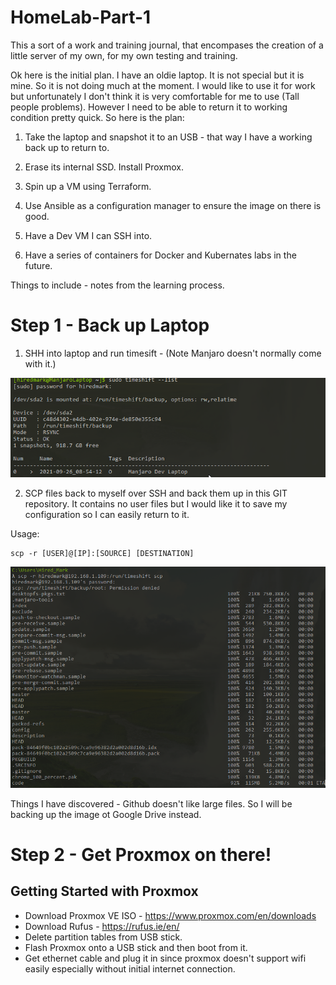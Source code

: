 # HomeLab-Part-1

This a sort of a work and training journal, that encompases the creation of a little server of my own, for my own testing and training.

Ok here is the initial plan. I have an oldie laptop. It is not special but it is mine. So it is not doing much at the moment. I would like to use it for work but unfortunately I don't think it is very comfortable for me to use (Tall people problems). However I need to be able to return it to working condition pretty quick. So here is the plan:

1. Take the laptop and snapshot it to an USB - that way I have a working back up to return to.

2. Erase its internal SSD. Install Proxmox.

3. Spin up a VM using Terraform.

4. Use Ansible as a configuration manager to ensure the image on there is good.

5. Have a Dev VM I can SSH into.

6. Have a series of containers for Docker and Kubernates labs in the future.

Things to include - notes from the learning process.

# Step 1 - Back up Laptop

1. SHH into laptop and run timesift - (Note Manjaro doesn't normally come with it.)

![Timeshift usage](Documentation/Images/Timeshift_backup.png "Timeshift Usage")

2. SCP files back to myself over SSH and back them up in this GIT repository. It contains no user files but I would like it to save my configuration so I can easily return to it.

Usage:

```
scp -r [USER]@[IP]:[SOURCE] [DESTINATION]
```

![SCP copy back to me](Documentation/Images/SCP_usage.png "SCP Copy back to me")

Things I have discovered - Github doesn't like large files. So I will be backing up the image ot Google Drive instead.

# Step 2 - Get Proxmox on there!

## Getting Started with Proxmox

- Download Proxmox VE ISO - https://www.proxmox.com/en/downloads
- Download Rufus - https://rufus.ie/en/
- Delete partition tables from USB stick.
- Flash Proxmox onto a USB stick and then boot from it.
- Get ethernet cable and plug it in since proxmox doesn't support wifi easily especially without initial internet connection.
